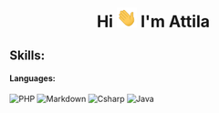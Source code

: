 <h1 align="center">Hi <img width="35" src="https://github.com/1999AZZAR/1999AZZAR/blob/main/resources/img/waving.gif"> I'm Attila</h1>

## Skills: 
#### Languages: 
![PHP](https://img.shields.io/badge/-PHP-blueviolet)
![Markdown](https://img.shields.io/badge/markdown-%23000000.svg?style=for-the-badge&logo=markdown&logoColor=white)
![Csharp](https://img.shields.io/badge/Csharp-800080?style=for-the-badge&logo=csharp&logoColor=white)
![Java](https://img.shields.io/badge/Java-ED8B00?style=for-the-badge&logo=java&logoColor=white)&nbsp;

